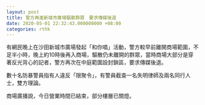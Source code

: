 ```yaml
---
layout: post
title: 警方再進新城市廣場驅散群眾　要求傳媒後退
date: 2020-05-01 22:32:43.000000000 +08:00
categories: rthk
---
```


有網民晚上在沙田新城市廣場發起「和你唱」活動，警方較早前離開商場範圍，不足半小時，晚上約10時後再入商場，驅散仍未離開的群眾，當時商場大部分是穿著反光背心的記者，警方再次在中庭範圍設封鎖區，要求傳媒後退。

數十名防暴警員指有人違反「限聚令」，有警員截查一名失明律師及兩名同行人士，雙方理論。

商場廣播說，今日營業時間已結束，部分樓層已關燈。
